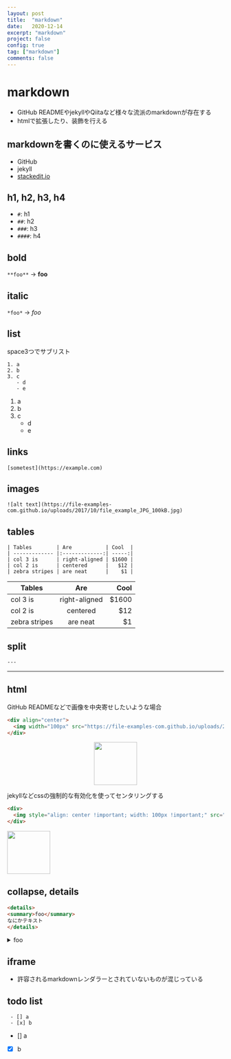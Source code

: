 ```yaml
---
layout: post
title:  "markdown"
date:   2020-12-14
excerpt: "markdown"
project: false
config: true
tag: ["markdown"]
comments: false
---
```


# markdown
 - GitHub READMEやjekyllやQiitaなど様々な流派のmarkdownが存在する
 - htmlで拡張したり、装飾を行える

## markdownを書くのに使えるサービス
 - GitHub
 - jekyll
 - [stackedit.io](https://stackedit.io/app#)

## h1, h2, h3, h4
 - `#`: h1
 - `##`: h2
 - `###`: h3
 - `####`: h4

## bold

`**foo**` -> **foo**

## italic

`*foo*` -> *foo*

## list
space3つでサブリスト

```
1. a
2. b
3. c
   - d
   - e
```

1. a
2. b
3. c
   - d
   - e

## links

```
[sometest](https://example.com)
```

## images

```
![alt text](https://file-examples-com.github.io/uploads/2017/10/file_example_JPG_100kB.jpg)
```

## tables

```
| Tables        | Are           | Cool  |
| ------------- |:-------------:| -----:|
| col 3 is      | right-aligned | $1600 |
| col 2 is      | centered      |   $12 |
| zebra stripes | are neat      |    $1 |
```

| Tables        | Are           | Cool  |
| ------------- |:-------------:| -----:|
| col 3 is      | right-aligned | $1600 |
| col 2 is      | centered      |   $12 |
| zebra stripes | are neat      |    $1 |

## split

```
---
```

---


## html

GitHub READMEなどで画像を中央寄せしたいような場合

```html
<div align="center">
  <img width="100px" src="https://file-examples-com.github.io/uploads/2017/10/file_example_JPG_100kB.jpg">
</div>
```

<div align="center">
  <img width="100px" src="https://file-examples-com.github.io/uploads/2017/10/file_example_JPG_100kB.jpg">
</div>

jekyllなどcssの強制的な有効化を使ってセンタリングする

```html
<div>
  <img style="align: center !important; width: 100px !important;" src="https://file-examples-com.github.io/uploads/2017/10/file_example_JPG_100kB.jpg">
</div>
```

<div>
  <img style="align: center !important; width: 100px !important;" src="https://file-examples-com.github.io/uploads/2017/10/file_example_JPG_100kB.jpg">
</div>

## collapse, details

```html
<details>
<summary>foo</summary>
なにかテキスト
</details>
```

<details>
<summary>foo</summary>
なにかテキスト
</details>

## iframe
 - 許容されるmarkdownレンダラーとされていないものが混じっている

## todo list

```
 - [] a
 - [x] b
```

 - [] a
 - [x] b
